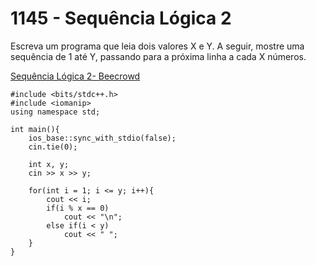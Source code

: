 # 1145 - Sequência Lógica 2

Escreva um programa que leia dois valores X e Y. A seguir, mostre uma sequência de 1 até Y, passando para a próxima linha a cada X números.

[Sequência Lógica 2- Beecrowd](https://www.beecrowd.com.br/judge/pt/problems/view/1145)

```
#include <bits/stdc++.h>
#include <iomanip>
using namespace std;

int main(){
    ios_base::sync_with_stdio(false);
    cin.tie(0);
    
    int x, y;
    cin >> x >> y;
    
    for(int i = 1; i <= y; i++){
        cout << i;
        if(i % x == 0)
            cout << "\n";
        else if(i < y)
            cout << " ";
    }
}
```